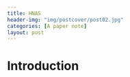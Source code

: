 ```yaml
---
title: HNAS
header-img: "img/postcover/post02.jpg"
categories: [A paper note]
layout: post
---
```


# Introduction

